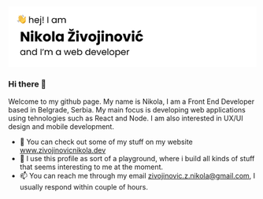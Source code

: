 ![Hej!](hej.png)

### Hi there 👋

Welcome to my github page. My name is Nikola, I am a Front End Developer based in Belgrade, Serbia.
My main focus is developing web applications using tehnologies such as React and Node. I am also
interested in UX/UI design and mobile development.

-   🔭 You can check out some of my stuff on my website www.zivojinovicnikola.dev
-   🌱 I use this profile as sort of a playground, where i build all kinds of stuff that seems interesting to me at the moment.
-   📫 You can reach me through my email zivojinovic.z.nikola@gmail.com, I usually respond within couple of hours.
